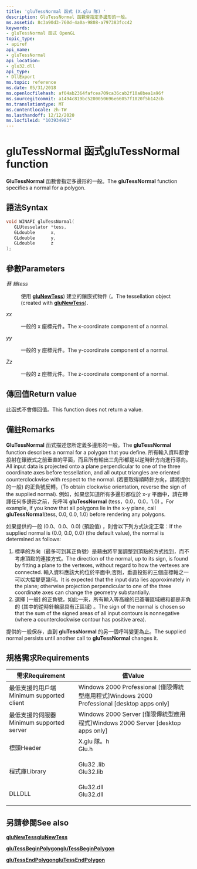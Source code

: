 ```yaml
---
title: 'gluTessNormal 函式 (X.glu 隊) '
description: GluTessNormal 函數會指定多邊形的一般。
ms.assetid: 8c3a90d3-760d-4a0a-9808-a797383fcc42
keywords:
- gluTessNormal 函式 OpenGL
topic_type:
- apiref
api_name:
- gluTessNormal
api_location:
- glu32.dll
api_type:
- DllExport
ms.topic: reference
ms.date: 05/31/2018
ms.openlocfilehash: af04ab2364fafcea709ca36cab2f10a8bea1a96f
ms.sourcegitcommit: a1494c819bc5200050696e66057f1020f5b142cb
ms.translationtype: MT
ms.contentlocale: zh-TW
ms.lasthandoff: 12/12/2020
ms.locfileid: "103934983"
---
```

# <a name="glutessnormal-function"></a><span data-ttu-id="e787b-104">gluTessNormal 函式</span><span class="sxs-lookup"><span data-stu-id="e787b-104">gluTessNormal function</span></span>

<span data-ttu-id="e787b-105">**GluTessNormal** 函數會指定多邊形的一般。</span><span class="sxs-lookup"><span data-stu-id="e787b-105">The **gluTessNormal** function specifies a normal for a polygon.</span></span>

## <a name="syntax"></a><span data-ttu-id="e787b-106">語法</span><span class="sxs-lookup"><span data-stu-id="e787b-106">Syntax</span></span>


```C++
void WINAPI gluTessNormal(
   GLUtesselator *tess,
   GLdouble      x,
   GLdouble      y,
   GLdouble      z
);
```



## <a name="parameters"></a><span data-ttu-id="e787b-107">參數</span><span class="sxs-lookup"><span data-stu-id="e787b-107">Parameters</span></span>

<dl> <dt>

<span data-ttu-id="e787b-108">*苔 絲*</span><span class="sxs-lookup"><span data-stu-id="e787b-108">*tess*</span></span> 
</dt> <dd>

<span data-ttu-id="e787b-109">使用 [**gluNewTess**](glunewtess.md)) 建立的鑲嵌式物件 (。</span><span class="sxs-lookup"><span data-stu-id="e787b-109">The tessellation object (created with [**gluNewTess**](glunewtess.md)).</span></span>

</dd> <dt>

<span data-ttu-id="e787b-110">*x*</span><span class="sxs-lookup"><span data-stu-id="e787b-110">*x*</span></span> 
</dt> <dd>

<span data-ttu-id="e787b-111">一般的 x 座標元件。</span><span class="sxs-lookup"><span data-stu-id="e787b-111">The x-coordinate component of a normal.</span></span>

</dd> <dt>

<span data-ttu-id="e787b-112">*y*</span><span class="sxs-lookup"><span data-stu-id="e787b-112">*y*</span></span> 
</dt> <dd>

<span data-ttu-id="e787b-113">一般的 y 座標元件。</span><span class="sxs-lookup"><span data-stu-id="e787b-113">The y-coordinate component of a normal.</span></span>

</dd> <dt>

<span data-ttu-id="e787b-114">*Z*</span><span class="sxs-lookup"><span data-stu-id="e787b-114">*z*</span></span> 
</dt> <dd>

<span data-ttu-id="e787b-115">一般的 z 座標元件。</span><span class="sxs-lookup"><span data-stu-id="e787b-115">The z-coordinate component of a normal.</span></span>

</dd> </dl>

## <a name="return-value"></a><span data-ttu-id="e787b-116">傳回值</span><span class="sxs-lookup"><span data-stu-id="e787b-116">Return value</span></span>

<span data-ttu-id="e787b-117">此函式不會傳回值。</span><span class="sxs-lookup"><span data-stu-id="e787b-117">This function does not return a value.</span></span>

## <a name="remarks"></a><span data-ttu-id="e787b-118">備註</span><span class="sxs-lookup"><span data-stu-id="e787b-118">Remarks</span></span>

<span data-ttu-id="e787b-119">**GluTessNormal** 函式描述您所定義多邊形的一般。</span><span class="sxs-lookup"><span data-stu-id="e787b-119">The **gluTessNormal** function describes a normal for a polygon that you define.</span></span> <span data-ttu-id="e787b-120">所有輸入資料都會投射在鑲嵌式之前垂直的平面，而且所有輸出三角形都是以逆時針方向進行導向。</span><span class="sxs-lookup"><span data-stu-id="e787b-120">All input data is projected onto a plane perpendicular to one of the three coordinate axes before tessellation, and all output triangles are oriented counterclockwise with respect to the normal.</span></span> <span data-ttu-id="e787b-121"> (若要取得順時針方向，請將提供的一般) 的正負號反轉。</span><span class="sxs-lookup"><span data-stu-id="e787b-121">(To obtain clockwise orientation, reverse the sign of the supplied normal).</span></span> <span data-ttu-id="e787b-122">例如，如果您知道所有多邊形都位於 x-y 平面中，請在轉譯任何多邊形之前，先呼叫 **gluTessNormal** (tess，0.0，0.0，1.0) 。</span><span class="sxs-lookup"><span data-stu-id="e787b-122">For example, if you know that all polygons lie in the x-y plane, call **gluTessNormal**(tess, 0.0, 0.0, 1.0) before rendering any polygons.</span></span>

<span data-ttu-id="e787b-123">如果提供的一般 (0.0、0.0、0.0)  (預設值) ，則會以下列方式決定正常：</span><span class="sxs-lookup"><span data-stu-id="e787b-123">If the supplied normal is (0.0, 0.0, 0.0) (the default value), the normal is determined as follows:</span></span>

1.  <span data-ttu-id="e787b-124">標準的方向（最多可到其正負號）是藉由將平面調整到頂點的方式找到，而不考慮頂點的連接方式。</span><span class="sxs-lookup"><span data-stu-id="e787b-124">The direction of the normal, up to its sign, is found by fitting a plane to the vertexes, without regard to how the vertexes are connected.</span></span> <span data-ttu-id="e787b-125">輸入資料應該大約位於平面中;否則，垂直投影的三個座標軸之一可以大幅變更幾何。</span><span class="sxs-lookup"><span data-stu-id="e787b-125">It is expected that the input data lies approximately in the plane; otherwise projection perpendicular to one of the three coordinate axes can change the geometry substantially.</span></span>
2.  <span data-ttu-id="e787b-126">選擇 [一般] 的正負號，如此一來，所有輸入等高線的已簽署區域總和都是非負的 (其中的逆時針輪廓具有正區域) 。</span><span class="sxs-lookup"><span data-stu-id="e787b-126">The sign of the normal is chosen so that the sum of the signed areas of all input contours is nonnegative (where a counterclockwise contour has positive area).</span></span>

<span data-ttu-id="e787b-127">提供的一般保存，直到 **gluTessNormal** 的另一個呼叫變更為止。</span><span class="sxs-lookup"><span data-stu-id="e787b-127">The supplied normal persists until another call to **gluTessNormal** changes it.</span></span>

## <a name="requirements"></a><span data-ttu-id="e787b-128">規格需求</span><span class="sxs-lookup"><span data-stu-id="e787b-128">Requirements</span></span>



| <span data-ttu-id="e787b-129">需求</span><span class="sxs-lookup"><span data-stu-id="e787b-129">Requirement</span></span> | <span data-ttu-id="e787b-130">值</span><span class="sxs-lookup"><span data-stu-id="e787b-130">Value</span></span> |
|-------------------------------------|--------------------------------------------------------------------------------------|
| <span data-ttu-id="e787b-131">最低支援的用戶端</span><span class="sxs-lookup"><span data-stu-id="e787b-131">Minimum supported client</span></span><br/> | <span data-ttu-id="e787b-132">Windows 2000 Professional \[僅限傳統型應用程式\]</span><span class="sxs-lookup"><span data-stu-id="e787b-132">Windows 2000 Professional \[desktop apps only\]</span></span><br/>                           |
| <span data-ttu-id="e787b-133">最低支援的伺服器</span><span class="sxs-lookup"><span data-stu-id="e787b-133">Minimum supported server</span></span><br/> | <span data-ttu-id="e787b-134">Windows 2000 Server \[僅限傳統型應用程式\]</span><span class="sxs-lookup"><span data-stu-id="e787b-134">Windows 2000 Server \[desktop apps only\]</span></span><br/>                                 |
| <span data-ttu-id="e787b-135">標頭</span><span class="sxs-lookup"><span data-stu-id="e787b-135">Header</span></span><br/>                   | <dl> <span data-ttu-id="e787b-136"><dt>X.glu 隊。h</dt></span><span class="sxs-lookup"><span data-stu-id="e787b-136"><dt>Glu.h</dt></span></span> </dl>     |
| <span data-ttu-id="e787b-137">程式庫</span><span class="sxs-lookup"><span data-stu-id="e787b-137">Library</span></span><br/>                  | <dl> <span data-ttu-id="e787b-138"><dt>Glu32 .lib</dt></span><span class="sxs-lookup"><span data-stu-id="e787b-138"><dt>Glu32.lib</dt></span></span> </dl> |
| <span data-ttu-id="e787b-139">DLL</span><span class="sxs-lookup"><span data-stu-id="e787b-139">DLL</span></span><br/>                      | <dl> <span data-ttu-id="e787b-140"><dt>Glu32.dll</dt></span><span class="sxs-lookup"><span data-stu-id="e787b-140"><dt>Glu32.dll</dt></span></span> </dl> |



## <a name="see-also"></a><span data-ttu-id="e787b-141">另請參閱</span><span class="sxs-lookup"><span data-stu-id="e787b-141">See also</span></span>

<dl> <dt>

[<span data-ttu-id="e787b-142">**gluNewTess**</span><span class="sxs-lookup"><span data-stu-id="e787b-142">**gluNewTess**</span></span>](glunewtess.md)
</dt> <dt>

[<span data-ttu-id="e787b-143">**gluTessBeginPolygon**</span><span class="sxs-lookup"><span data-stu-id="e787b-143">**gluTessBeginPolygon**</span></span>](glutessbeginpolygon.md)
</dt> <dt>

[<span data-ttu-id="e787b-144">**gluTessEndPolygon**</span><span class="sxs-lookup"><span data-stu-id="e787b-144">**gluTessEndPolygon**</span></span>](glutessendpolygon.md)
</dt> </dl>

 

 






